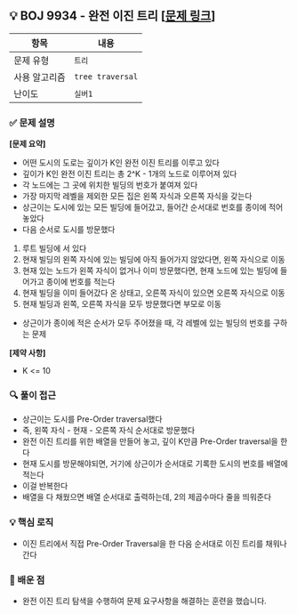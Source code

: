 ## 💡 BOJ 9934 - 완전 이진 트리 [[문제 링크](https://www.acmicpc.net/problem/9934)]

| 항목 | 내용 |
|------|------|
| 문제 유형 | `트리` |
| 사용 알고리즘 | `tree traversal` |
| 난이도 | `실버1` |

### ✅ 문제 설명
**[문제 요약]**

- 어떤 도시의 도로는 깊이가 K인 완전 이진 트리를 이루고 있다
- 깊이가 K인 완전 이진 트리는 총 2^K - 1개의 노드로 이루어져 있다
- 각 노드에는 그 곳에 위치한 빌딩의 번호가 붙여져 있다
- 가장 마지막 레벨을 제외한 모든 집은 왼쪽 자식과 오른쪽 자식을 갖는다
- 상근이는 도시에 있는 모든 빌딩에 들어갔고, 들어간 순서대로 번호를 종이에 적어 놓았다
- 다음 순서로 도시를 방문했다

1. 루트 빌딩에 서 있다
2. 현재 빌딩의 왼쪽 자식에 있는 빌딩에 아직 들어가지 않았다면, 왼쪽 자식으로 이동
3. 현재 있는 노드가 왼쪽 자식이 없거나 이미 방문했다면, 현재 노드에 있는 빌딩에 들어가고 종이에 번호를 적는다
4. 현재 빌딩을 이미 들어갔다 온 상태고, 오른쪽 자식이 있으면 오른쪽 자식으로 이동
5. 현재 빌딩과 왼쪽, 오른쪽 자식을 모두 방문했다면 부모로 이동

- 상근이가 종이에 적은 순서가 모두 주어졌을 때, 각 레벨에 있는 빌딩의 번호를 구하는 문제

**[제약 사항]**

- K <= 10

### 🔍 풀이 접근
- 상근이는 도시를 Pre-Order traversal했다
- 즉, 왼쪽 자식 - 현재 - 오른쪽 자식 순서대로 방문했다
- 완전 이진 트리를 위한 배열을 만들어 놓고, 깊이 K만큼 Pre-Order traversal을 한다
- 현재 도시를 방문해야되면, 거기에 상근이가 순서대로 기록한 도시의 번호를 배열에 적는다
- 이걸 반복한다
- 배열을 다 채웠으면 배열 순서대로 출력하는데, 2의 제곱수마다 줄을 띄워준다

### 💡 핵심 로직
- 이진 트리에서 직접 Pre-Order Traversal을 한 다음 순서대로 이진 트리를 채워나간다

### 📌 배운 점
- 완전 이진 트리 탐색을 수행하여 문제 요구사항을 해결하는 훈련을 했습니다.